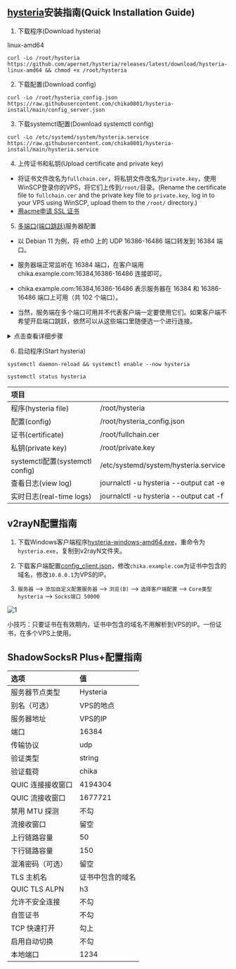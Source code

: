 ## [hysteria](https://github.com/apernet/hysteria/releases)安装指南(Quick Installation Guide)

1. 下载程序(Download hysteria)

linux-amd64
```
curl -Lo /root/hysteria https://github.com/apernet/hysteria/releases/latest/download/hysteria-linux-amd64 && chmod +x /root/hysteria
```

2. 下载配置(Download config)

```
curl -Lo /root/hysteria_config.json https://raw.githubusercontent.com/chika0801/hysteria-install/main/config_server.json
```

3. 下载systemctl配置(Download systemctl config)

```
curl -Lo /etc/systemd/system/hysteria.service https://raw.githubusercontent.com/chika0801/hysteria-install/main/hysteria.service
```

4. 上传证书和私钥(Upload certificate and private key)

- 将证书文件改名为`fullchain.cer`，将私钥文件改名为`private.key`，使用WinSCP登录你的VPS，将它们上传到`/root/`目录。(Rename the certificate file to `fullchain.cer` and the private key file to `private.key`, log in to your VPS using WinSCP, upload them to the `/root/` directory.)
- [用acme申请 SSL 证书](https://github.com/chika0801/Xray-install#1%E7%94%A8acme%E7%94%B3%E8%AF%B7-ssl-%E8%AF%81%E4%B9%A6)

5. [多端口(端口跳跃)](https://hysteria.network/zh/docs/port-hopping/)服务器配置

- 以 Debian 11 为例，将 eth0 上的 UDP 16386-16486 端口转发到 16384 端口。

- 服务器端正常监听在 16384 端口，在客户端用 chika.example.com:16384,16386-16486 连接即可。

- chika.example.com:16384,16386-16486 表示服务器在 16384 和 16386-16486 端口上可用（共 102 个端口）。

- 当然，服务端在多个端口可用并不代表客户端一定要使用它们。如果客户端不希望开启端口跳跃，依然可以从这些端口里随便选一个进行连接。

<details><summary>点击查看详细步骤</summary>

```
apt install -y iptables
```

```
iptables -t nat -A PREROUTING -i eth0 -p udp --dport 16386:16486 -j DNAT --to-destination :16384
```

```
iptables-save > /root/iptables
```

```
cat > /etc/network/if-pre-up.d/iptables << EOF
#!/bin/sh
/sbin/iptables-restore < /root/iptables
EOF
```

```
chmod +x /etc/network/if-pre-up.d/iptables
```

</details>

6. 启动程序(Start hysteria)

```
systemctl daemon-reload && systemctl enable --now hysteria
```

```
systemctl status hysteria
```

| 项目 | |
| :--- | :--- |
| 程序(hysteria file) | /root/hysteria |
| 配置(config) | /root/hysteria_config.json |
| 证书(certificate) | /root/fullchain.cer |
| 私钥(private key) | /root/private.key |
| systemctl配置(systemctl config) | /etc/systemd/system/hysteria.service |
| 查看日志(view log) | journalctl -u hysteria --output cat -e |
| 实时日志(real-time logs) | journalctl -u hysteria --output cat -f |

## v2rayN配置指南

1. 下载Windows客户端程序[hysteria-windows-amd64.exe](https://github.com/HyNetwork/hysteria/releases/latest/download/hysteria-windows-amd64.exe)，重命令为`hysteria.exe`，复制到v2rayN文件夹。

2. 下载客户端配置[config_client.json](https://raw.githubusercontent.com/chika0801/hysteria-install/main/config_clinet.json)，修改`chika.example.com`为证书中包含的域名，修改`10.0.0.1`为VPS的IP。

3. `服务器` ——> `添加自定义配置服务器` ——> `浏览(B)` ——> `选择客户端配置` ——> `Core类型 hysteria` ——> `Socks端口 50000`

![1](https://user-images.githubusercontent.com/88967758/195763557-f9706952-f2fc-466f-9787-bf00d138562d.jpg)

小技巧：只要证书在有效期内，证书中包含的域名不用解析到VPS的IP。一份证书，在多个VPS上使用。

## ShadowSocksR Plus+配置指南

| 选项 | 值 |
| :--- | :--- |
| 服务器节点类型 | Hysteria |
| 别名（可选） | VPS的地点 |
| 服务器地址 | VPS的IP |
| 端口 | 16384 |
| 传输协议 | udp |
| 验证类型 | string |
| 验证载荷 | chika |
| QUIC 连接接收窗口 | 4194304 |
| QUIC 流接收窗口 | 1677721 |
| 禁用 MTU 探测 | 不勾 |
| 流接收窗口 | 留空 |
| 上行链路容量 | 50 |
| 下行链路容量 | 150 |
| 混淆密码（可选） | 留空 |
| TLS 主机名 | 证书中包含的域名 |
| QUIC TLS ALPN | h3 |
| 允许不安全连接 | 不勾 |
| 自签证书 | 不勾 |
| TCP 快速打开 | 勾上 |
| 启用自动切换 | 不勾 |
| 本地端口 | 1234 |
